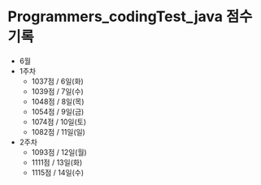 # Programmers_codingTest_java 점수 기록
- 6월
 - 1주차
    - 1037점 / 6일(화)
    - 1039점 / 7일(수)
    - 1048점 / 8일(목)
    - 1054점 / 9일(금)
    - 1074점 / 10일(토)
    - 1082점 / 11일(일)
- 2주차
    - 1093점 / 12일(월)
    - 1111점 / 13일(화)
    - 1115점 / 14일(수)
